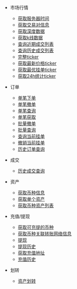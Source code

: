 <!-- docs/_sidebar -->

* 市场行情
    * [获取服务器时间](/zh-cn/spot/market/public_time)
    * [获取交易对信息](/zh-cn/spot/market/public_symbol)
    * [获取深度数据](/zh-cn/spot/market/public_depth)
    * [获取k线数据](/zh-cn/spot/market/public_kline)
    * [查询近期成交列表](/zh-cn/spot/market/public_trade_recent)
    * [查询历史成交列表](/zh-cn/spot/market/public_trade_history)
    * [完整ticker](/zh-cn/spot/market/public_ticker)
    * [获取最新价格ticker](/zh-cn/spot/market/public_ticker_price)
    * [获取最优挂单ticker](/zh-cn/spot/market/public_ticker_books)
    * [获取24h统计ticker](/zh-cn/spot/market/public_ticker_24h)

* 订单
    * [单笔下单](/zh-cn/spot/order/order_create)
    * [单笔撤单](/zh-cn/spot/order/order_delete)
    * [单笔查询](/zh-cn/spot/order/order_get)
    * [单笔获取](/zh-cn/spot/order/order_get_path)
    * [批量撤单](/zh-cn/spot/order/batch-order_delete)
    * [批量查询](/zh-cn/spot/order/batch-order_get)
    * [查询当前挂单](/zh-cn/spot/order/open-order_get)
    * [撤销当前挂单](/zh-cn/spot/order/open-order_delete)
    * [历史订单查询](/zh-cn/spot/order/history-order)


* 成交
    * [历史成交查询](/zh-cn/spot/trade/trade)


* 资产
    * [获取币种信息](/zh-cn/spot/asset/public_currencies)
    * [获取单个资产](/zh-cn/spot/asset/balance)
    * [获取币种资产列表](/zh-cn/spot/asset/balances)


* 充值/提现
    * [获取可充提的币种](/zh-cn/spot/wallet/support_currency)
    * [获取币种关联转账网络信息](/zh-cn/spot/asset/public_currencies)
    * [提现](/zh-cn/spot/wallet/withdraw)
    * [提现历史](/zh-cn/spot/wallet/withdraw_history)
    * [获取充值地址](/zh-cn/spot/wallet/deposit_address)
    * [充值历史](/zh-cn/spot/wallet/deposit_history)

* 划转
  * [资产划转](/zh-cn/spot/transfer/balance_transfer)












&nbsp;